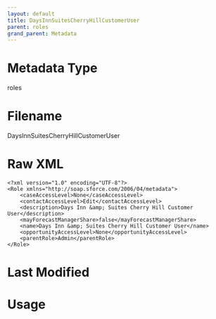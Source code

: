 ```yaml
---
layout: default
title: DaysInnSuitesCherryHillCustomerUser
parent: roles
grand_parent: Metadata
---
```

# Metadata Type
roles


# Filename 
DaysInnSuitesCherryHillCustomerUser


# Raw XML
```
<?xml version="1.0" encoding="UTF-8"?>
<Role xmlns="http://soap.sforce.com/2006/04/metadata">
    <caseAccessLevel>None</caseAccessLevel>
    <contactAccessLevel>Edit</contactAccessLevel>
    <description>Days Inn &amp; Suites Cherry Hill Customer User</description>
    <mayForecastManagerShare>false</mayForecastManagerShare>
    <name>Days Inn &amp; Suites Cherry Hill Customer User</name>
    <opportunityAccessLevel>None</opportunityAccessLevel>
    <parentRole>Admin</parentRole>
</Role>
```


# Last Modified


# Usage
